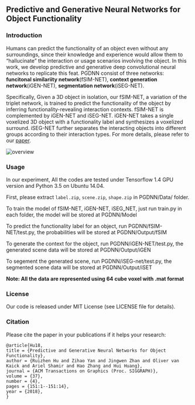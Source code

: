 ## Predictive and Generative Neural Networks for Object Functionality

### Introduction

Humans can predict the functionality of an object even without any surroundings, since their knowledge and experience would allow them to “hallucinate” the interaction or usage scenarios involving the object. In this work, we develop predictive and generative deep convolutional neural networks to replicate this feat.
PGDNN consist of three networks: **funcitonal similariity network**(fSIM-NET), **context generation network**(iGEN-NET), **segmentation network**(iSEG-NET).

Specifically, Given a 3D object in isolation, our fSIM-NET, a variation of the triplet network, is trained to predict the functionality of the object by inferring functionality-revealing interaction contexts. fSIM-NET is complemented by iGEN-NET and iSEG-NET. iGEN-NET takes a single voxelized 3D object with a functionality label and synthesizes a voxelized surround. iSEG-NET further separates the interacting objects into different groups according to their interaction types.
For more details, please refer to our [paper](http://www.cs.sfu.ca/~haoz/pubs/hu_sig18_icon4.pdf).

![overview](doc/overview.png)

### Usage

In our experiment, All the codes are tested under Tensorflow 1.4 GPU version and Python 3.5 on Ubuntu 14.04.

First, please extract `label.zip`, `scene.zip`, `shape.zip` in PGDNN/Data/ folder.

To train the model of fSIM-NET, iGEN-NET, iSEG_NET, just run train.py in each folder, the model will be stored at PGDNN/Model

To predict the functionality label for an object, run PGDNN/fSIM-NET/test.py, the probabilities will be stored at PGDNN/Output/fSIM

To generate the context for the object, run PGDNN/iGEN-NET/test.py, the generated scene data will be stored at PGDNN/Output/iGEN

To segement the generated scene, run PGDNN/iSEG-net/test.py, the segmented scene data will be stored at PGDNN/Output/iSET

**Note: All the data are represented using 64 cube voxel with .mat format**

### License
Our code is released under MIT License (see LICENSE file for details).

### Citation

Please cite the paper in your publications if it helps your research:
```
@article{Hu18,
title = {Predictive and Generative Neural Networks for Object Functionality},
author = {Ruizhen Hu and Zihao Yan and Jingwen Zhan and Oliver van Kaick and Ariel Shamir and Hao Zhang and Hui Huang},
journal = {ACM Transactions on Graphics (Proc. SIGGRAPH)},
volume = {37},
number = {4},
pages = {151:1--151:14},  
year = {2018},
}
```
